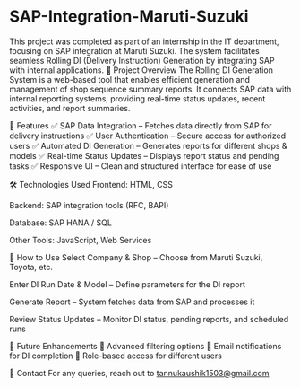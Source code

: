 # SAP-Integration-Maruti-Suzuki
This project was completed as part of an internship in the IT department, focusing on SAP integration at Maruti Suzuki. The system facilitates seamless Rolling DI (Delivery Instruction) Generation by integrating SAP with internal applications.
🚀 Project Overview
The Rolling DI Generation System is a web-based tool that enables efficient generation and management of shop sequence summary reports. It connects SAP data with internal reporting systems, providing real-time status updates, recent activities, and report summaries.

🎯 Features
✅ SAP Data Integration – Fetches data directly from SAP for delivery instructions
✅ User Authentication – Secure access for authorized users
✅ Automated DI Generation – Generates reports for different shops & models
✅ Real-time Status Updates – Displays report status and pending tasks
✅ Responsive UI – Clean and structured interface for ease of use

🛠️ Technologies Used
Frontend: HTML, CSS

Backend: SAP integration tools (RFC, BAPI)

Database: SAP HANA / SQL

Other Tools: JavaScript, Web Services

📌 How to Use
Select Company & Shop – Choose from Maruti Suzuki, Toyota, etc.

Enter DI Run Date & Model – Define parameters for the DI report

Generate Report – System fetches data from SAP and processes it

Review Status Updates – Monitor DI status, pending reports, and scheduled runs

🔮 Future Enhancements
🔹 Advanced filtering options
🔹 Email notifications for DI completion
🔹 Role-based access for different users

📩 Contact
For any queries, reach out to tannukaushik1503@gmail.com
